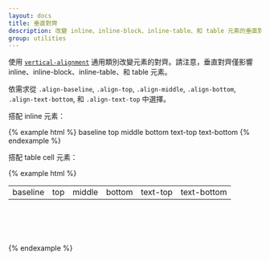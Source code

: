 ```yaml
---
layout: docs
title: 垂直對齊
description: 改變 inline、inline-block、inline-table、和 table 元素的垂直對齊。
group: utilities
---
```


使用 [`vertical-alignment`](https://developer.mozilla.org/en-US/docs/Web/CSS/vertical-align) 通用類別改變元素的對齊。請注意，垂直對齊僅影響 inline、inline-block、inline-table、和 table 元素。

依需求從 `.align-baseline`, `.align-top`, `.align-middle`, `.align-bottom`, `.align-text-bottom`, 和 `.align-text-top` 中選擇。

搭配 inline 元素：

{% example html %}
<span class="align-baseline">baseline</span>
<span class="align-top">top</span>
<span class="align-middle">middle</span>
<span class="align-bottom">bottom</span>
<span class="align-text-top">text-top</span>
<span class="align-text-bottom">text-bottom</span>
{% endexample %}

搭配 table cell 元素：

{% example html %}
<table style="height: 100px;">
  <tbody>
    <tr>
      <td class="align-baseline">baseline</td>
      <td class="align-top">top</td>
      <td class="align-middle">middle</td>
      <td class="align-bottom">bottom</td>
      <td class="align-text-top">text-top</td>
      <td class="align-text-bottom">text-bottom</td>
    </tr>
  </tbody>
</table>
{% endexample %}
